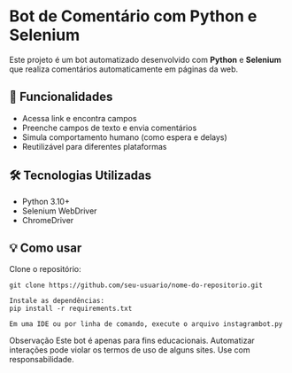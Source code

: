 # Bot de Comentário com Python e Selenium

Este projeto é um bot automatizado desenvolvido com **Python** e **Selenium** que realiza comentários automaticamente em páginas da web.

## 🚀 Funcionalidades

- Acessa link e encontra campos
- Preenche campos de texto e envia comentários
- Simula comportamento humano (como espera e delays)
- Reutilizável para diferentes plataformas

## 🛠️ Tecnologias Utilizadas

- Python 3.10+
- Selenium WebDriver
- ChromeDriver

## 💡 Como usar

Clone o repositório:
```
git clone https://github.com/seu-usuario/nome-do-repositorio.git

Instale as dependências:
pip install -r requirements.txt

Em uma IDE ou por linha de comando, execute o arquivo instagrambot.py
```

Observação
Este bot é apenas para fins educacionais. Automatizar interações pode violar os termos de uso de alguns sites. Use com responsabilidade.
